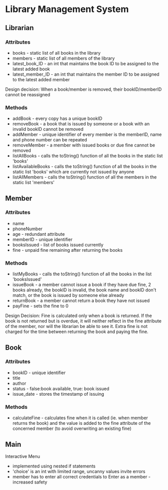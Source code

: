 # Library Management System
## Librarian
### Attributes 

- books - static list of all books in the library
- members - static list of all members of the library
- latest_book_ID - an int that maintains the book ID to be assigned to the latest added book
- latest_member_ID - an int that maintains the member ID to be assigned to the latest added member

Design decision: When a book/member is removed, their bookID/memberID cannot be reassigned

### Methods

- addBook - every copy has a unique bookID
- removeBook - a book that is issued by someone or a book with an invalid bookID cannot be removed
- addMember - unique identifier of every member is the memberID, name and phone number can be repeated
- removeMember - a member with issued books or due fine cannot be removed
- listAllBooks - calls the toString() function of all the books in the static list 'books'
- listAvailableBooks - calls the toString() function of all the books in the static list 'books' which are currently not issued by anyone
- listAllMembers - calls the toString() function of all the members in the static list 'members'

## Member
### Attributes

- name
- phoneNumber
- age - redundant attribute
- memberID - unique identifier
- booksIssued - list of books issued currently
- fine - unpaid fine remaining after returning the books

### Methods

- listMyBooks - calls the toString() function of all the books in the list 'booksIssued'
- issueBook - a member cannot issue a book if they have due fine, 2 books already, the bookID is invalid, the book name and bookID don't match, or the book is issued by someone else already
- returnBook - a member cannot return a book they have not issued
- payFine - sets the fine to 0

Design Decision: Fine is calculated only when a book is returned. If the book is not returned but is overdue, it will neither reflect in the fine attribute of the member, nor will the librarian be able to see it. Extra fine is not charged for the time between returning the book and paying the fine.

## Book
### Attributes

- bookID - unique identifier 
- title 
- author
- status - false:book available, true: book issued
- issue_date - stores the timestamp of issuing

### Methods

- calculateFine - calculates fine when it is called (ie. when member returns the book) and the value is added to the fine attribute of the concerned member (to avoid overwriting an existing fine)

## Main

Interactive Menu

- implemented using nested if statements
- 'choice' is an int with limited range, uncanny values invite errors
- member has to enter all correct credentials to Enter as a member - increased safety
